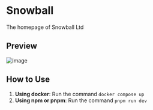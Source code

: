 # Snowball

The homepage of Snowball Ltd

## Preview

![image](https://github.com/user-attachments/assets/3108240e-86d2-4d69-9b33-1b32f7e6ef3c)

## How to Use
1. **Using docker**: Run the command `docker compose up`
2. **Using npm or pnpm**: Run the command  `pnpm run dev` 
